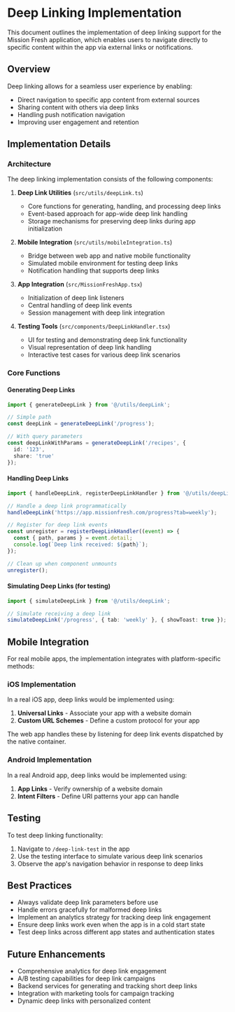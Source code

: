 # Deep Linking Implementation

This document outlines the implementation of deep linking support for the Mission Fresh application, which enables users to navigate directly to specific content within the app via external links or notifications.

## Overview

Deep linking allows for a seamless user experience by enabling:

- Direct navigation to specific app content from external sources
- Sharing content with others via deep links
- Handling push notification navigation
- Improving user engagement and retention

## Implementation Details

### Architecture

The deep linking implementation consists of the following components:

1. **Deep Link Utilities** (`src/utils/deepLink.ts`)
   - Core functions for generating, handling, and processing deep links
   - Event-based approach for app-wide deep link handling
   - Storage mechanisms for preserving deep links during app initialization

2. **Mobile Integration** (`src/utils/mobileIntegration.ts`)
   - Bridge between web app and native mobile functionality
   - Simulated mobile environment for testing deep links
   - Notification handling that supports deep links

3. **App Integration** (`src/MissionFreshApp.tsx`)
   - Initialization of deep link listeners
   - Central handling of deep link events
   - Session management with deep link integration

4. **Testing Tools** (`src/components/DeepLinkHandler.tsx`)
   - UI for testing and demonstrating deep link functionality
   - Visual representation of deep link handling
   - Interactive test cases for various deep link scenarios

### Core Functions

#### Generating Deep Links

```typescript
import { generateDeepLink } from '@/utils/deepLink';

// Simple path
const deepLink = generateDeepLink('/progress');

// With query parameters
const deepLinkWithParams = generateDeepLink('/recipes', { 
  id: '123', 
  share: 'true' 
});
```

#### Handling Deep Links

```typescript
import { handleDeepLink, registerDeepLinkHandler } from '@/utils/deepLink';

// Handle a deep link programmatically
handleDeepLink('https://app.missionfresh.com/progress?tab=weekly');

// Register for deep link events
const unregister = registerDeepLinkHandler((event) => {
  const { path, params } = event.detail;
  console.log(`Deep link received: ${path}`);
});

// Clean up when component unmounts
unregister();
```

#### Simulating Deep Links (for testing)

```typescript
import { simulateDeepLink } from '@/utils/deepLink';

// Simulate receiving a deep link
simulateDeepLink('/progress', { tab: 'weekly' }, { showToast: true });
```

## Mobile Integration

For real mobile apps, the implementation integrates with platform-specific methods:

### iOS Implementation

In a real iOS app, deep links would be implemented using:

1. **Universal Links** - Associate your app with a website domain
2. **Custom URL Schemes** - Define a custom protocol for your app

The web app handles these by listening for deep link events dispatched by the native container.

### Android Implementation

In a real Android app, deep links would be implemented using:

1. **App Links** - Verify ownership of a website domain
2. **Intent Filters** - Define URI patterns your app can handle

## Testing

To test deep linking functionality:

1. Navigate to `/deep-link-test` in the app
2. Use the testing interface to simulate various deep link scenarios
3. Observe the app's navigation behavior in response to deep links

## Best Practices

- Always validate deep link parameters before use
- Handle errors gracefully for malformed deep links
- Implement an analytics strategy for tracking deep link engagement
- Ensure deep links work even when the app is in a cold start state
- Test deep links across different app states and authentication states

## Future Enhancements

- Comprehensive analytics for deep link engagement
- A/B testing capabilities for deep link campaigns
- Backend services for generating and tracking short deep links
- Integration with marketing tools for campaign tracking
- Dynamic deep links with personalized content 